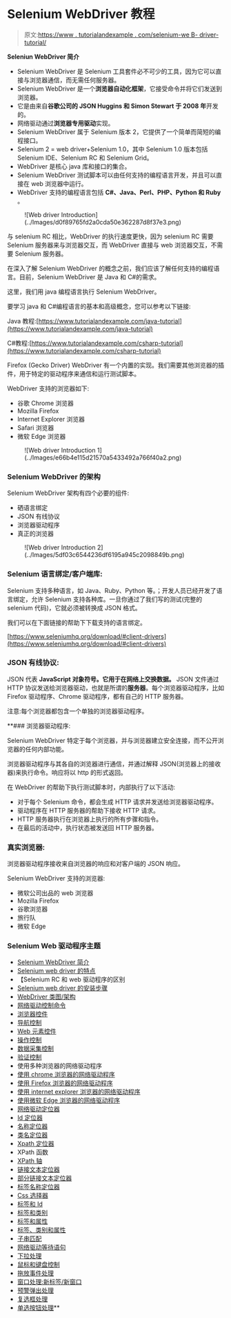 # Selenium WebDriver 教程

> 原文:[https://www . tutorialandexample . com/selenium-we B- driver-tutorial/](https://www.tutorialandexample.com/selenium-web-driver-tutorial/)

**Seleniun WebDriver 简介**

*   Selenium WebDriver 是 Selenium 工具套件必不可少的工具，因为它可以直接与浏览器通信，而无需任何服务器。
*   Selenium WebDriver 是一个**浏览器自动化框架**，它接受命令并将它们发送到浏览器。
*   它是由来自**谷歌公司的 **JSON Huggins** 和 **Simon Stewart** 于 2008 年**开发的。
*   网络驱动通过**浏览器专用驱动**实现。
*   Selenium WebDriver 属于 Selenium 版本 2，它提供了一个简单而简短的编程接口。
*   Selenium 2 = web driver+Selenium 1.0，其中 Selenium 1.0 版本包括 Selenium IDE、Selenium RC 和 Selenium Grid。
*   WebDriver 是核心 java 库和接口的集合。
*   Selenium WebDriver 测试脚本可以由任何支持的编程语言开发，并且可以直接在 web 浏览器中运行。
*   WebDriver 支持的编程语言包括 **C#、Java、Perl、PHP、Python 和 Ruby** 。

<figure class="aligncenter">![Web driver Introduction](../Images/d0f89765fd2a0cda50e362287d8f37e3.png)</figure>

与 selenium RC 相比，WebDriver 的执行速度更快，因为 selenium RC 需要 Selenium 服务器来与浏览器交互，而 WebDriver 直接与 web 浏览器交互，不需要 Selenium 服务器。

在深入了解 Selenium WebDriver 的概念之前，我们应该了解任何支持的编程语言。目前，Selenium WebDriver 是 Java 和 C#的需求。

这里，我们用 java 编程语言执行 Selenium WebDriver。

要学习 java 和 C#编程语言的基本和高级概念，您可以参考以下链接:

Java 教程:[https://www.tutorialandexample.com/java-tutorial](https://www.tutorialandexample.com/java-tutorial)

C#教程:[https://www.tutorialandexample.com/csharp-tutorial](https://www.tutorialandexample.com/csharp-tutorial)

Firefox (Gecko Driver) WebDriver 有一个内置的实现。我们需要其他浏览器的插件，用于特定的驱动程序来通信和运行测试脚本。

WebDriver 支持的浏览器如下:

*   谷歌 Chrome 浏览器
*   Mozilla Firefox
*   Internet Explorer 浏览器
*   Safari 浏览器
*   微软 Edge 浏览器

<figure class="aligncenter">![Web driver Introduction 1](../Images/e66b4e115d21570a5433492a766f40a2.png)</figure>

### Selenium WebDriver 的架构

Selenium WebDriver 架构有四个必要的组件:

*   硒语言绑定
*   JSON 有线协议
*   浏览器驱动程序
*   真正的浏览器

<figure class="aligncenter">![Web driver Introduction 2](../Images/5df03c6544236df6195a945c2098849b.png)</figure>

### Selenium 语言绑定/客户端库:

Selenium 支持多种语言，如 Java、Ruby、Python 等。；开发人员已经开发了语言绑定，允许 Selenium 支持各种库。一旦你通过了我们写的测试(完整的 selenium 代码)，它就必须被转换成 JSON 格式。

我们可以在下面链接的帮助下下载支持的语言绑定。

[https://www.seleniumhq.org/download/#client-drivers](https://www.seleniumhq.org/download/#client-drivers)

### JSON 有线协议:

JSON 代表 **JavaScript 对象符号。**它用于在网络上交换数据**。** JSON 文件通过 HTTP 协议发送给浏览器驱动，也就是所谓的**服务器**。每个浏览器驱动程序，比如 Firefox 驱动程序、Chrome 驱动程序，都有自己的 HTTP 服务器。

注意:每个浏览器都包含一个单独的浏览器驱动程序。

 **### 浏览器驱动程序:

Selenium WebDriver 特定于每个浏览器，并与浏览器建立安全连接，而不公开浏览器的任何内部功能。

浏览器驱动程序与其各自的浏览器进行通信，并通过解释 JSON(浏览器上的接收器)来执行命令。响应将以 http 的形式返回。

在 WebDriver 的帮助下执行测试脚本时，内部执行了以下活动:

*   对于每个 Selenium 命令，都会生成 HTTP 请求并发送给浏览器驱动程序。
*   驱动程序在 HTTP 服务器的帮助下接收 HTTP 请求。
*   HTTP 服务器执行在浏览器上执行的所有步骤和指令。
*   在最后的活动中，执行状态被发送回 HTTP 服务器。

### 真实浏览器:

浏览器驱动程序接收来自浏览器的响应和对客户端的 JSON 响应。

Selenium WebDriver 支持的浏览器:

*   微软公司出品的 web 浏览器
*   Mozilla Firefox
*   谷歌浏览器
*   旅行队
*   微软 Edge

### Selenium Web 驱动程序主题

*   [Selenium WebDriver 简介](https://www.tutorialandexample.com/selenium-web-driver-tutorial/)
*   [Selenium web driver 的特点](https://www.tutorialandexample.com/selenium-web-driver-characteristics/)
*   【Selenium RC 和 web 驱动程序的区别
*   [Selenium web driver 的安装步骤](https://www.tutorialandexample.com/installation-steps-of-web-driver/)
*   [WebDriver 类图/架构](https://www.tutorialandexample.com/web-driver-interface-class-diagram/)
*   [网络驱动控制命令](https://www.tutorialandexample.com/selenium-web-driver-commands/)
*   [浏览器控件](https://www.tutorialandexample.com/selenium-web-driver-browser-controls-commands/)
*   [导航控制](https://www.tutorialandexample.com/navigation-controls-commands/)
*   [Web 元素控件](https://www.tutorialandexample.com/selenium-webdriver-web-element-controls/)
*   [操作控制](https://www.tutorialandexample.com/operational-controls-methods/)
*   [数据采集控制](https://www.tutorialandexample.com/data-capture-controls-methods/)
*   [验证控制](https://www.tutorialandexample.com/verification-controls-methods/)
*   使用多种浏览器的网络驱动程序
*   [使用 chrome 浏览器的网络驱动程序](https://www.tutorialandexample.com/selenium-web-driver-google-chrome-browser/)
*   [使用 Firefox 浏览器的网络驱动程序](https://www.tutorialandexample.com/selenium-web-driver-firefox-or-gecko-marionette-browser/)
*   [使用 internet explorer 浏览器的网络驱动程序](https://www.tutorialandexample.com/selenium-web-driver-ie-internet-explorer-browser/)
*   [使用微软 Edge 浏览器的网络驱动程序](https://www.tutorialandexample.com/selenium-web-driver-microsoft-edge-browser/)
*   [网络驱动定位器](https://www.tutorialandexample.com/selenium-web-driver-locators/)
*   [Id 定位器](https://www.tutorialandexample.com/web-driver-id-locator/)
*   [名称定位器](https://www.tutorialandexample.com/web-driver-name-locator/)
*   [类名定位器](https://www.tutorialandexample.com/web-driver-class-name-locator/)
*   [Xpath 定位器](https://www.tutorialandexample.com/selenium-web-driver-xpath-locator/)
*   XPath 函数
*   [XPath 轴](https://www.tutorialandexample.com/xpath-axes/)
*   [链接文本定位器](https://www.tutorialandexample.com/web-driver-link-text-locator/)
*   [部分链接文本定位器](https://www.tutorialandexample.com/web-driver-partial-link-text-locator/)
*   [标签名称定位器](https://www.tutorialandexample.com/web-driver-tag-name-locator/)
*   [Css 选择器](https://www.tutorialandexample.com/selenium-web-driver-css-selector-locator/)
*   [标签和 Id](https://www.tutorialandexample.com/selenium-web-driver-css-selector-tag-and-id/)
*   [标签和类别](https://www.tutorialandexample.com/selenium-web-driver-css-selector-tag-and-class/)
*   [标签和属性](https://www.tutorialandexample.com/selenium-web-driver-css-selector-tag-and-attribute/)
*   [标签、类别和属性](https://www.tutorialandexample.com/selenium-web-driver-css-selector-tag-class-and-attribute/)
*   [子串匹配](https://www.tutorialandexample.com/selenium-web-driver-css-selector-substring-matching/)
*   [网络驱动等待语句](https://www.tutorialandexample.com/selenium-web-driver-wait-statements/)
*   [下拉处理](https://www.tutorialandexample.com/selenium-web-driver-dropdown-handling/)
*   [鼠标和键盘控制](https://www.tutorialandexample.com/mouse-and-keyboard-controls-in-selenium-web-driver/)
*   [拖放事件处理](https://www.tutorialandexample.com/drag-and-drop-event-handling/)
*   [窗口处理:新标签/新窗口](https://www.tutorialandexample.com/selenium-web-driver-window-handling/)
*   [预警弹出处理](https://www.tutorialandexample.com/selenium-web-driver-alert-popup/)
*   [复选框处理](https://www.tutorialandexample.com/selenium-web-driver-checkbox-handling/)
*   [单选按钮处理](https://www.tutorialandexample.com/selenium-web-driver-radio-button-handling/)**